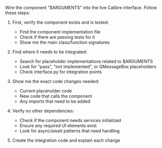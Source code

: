 Wire the component "$ARGUMENTS" into the live Calibre interface. Follow these steps:

1. First, verify the component exists and is tested:
   - Find the component implementation file
   - Check if there are passing tests for it
   - Show me the main class/function signatures

2. Find where it needs to be integrated:
   - Search for placeholder implementations related to $ARGUMENTS
   - Look for "pass", "not implemented", or QMessageBox placeholders
   - Check interface.py for integration points

3. Show me the exact code changes needed:
   - Current placeholder code
   - New code that calls the component
   - Any imports that need to be added

4. Verify no other dependencies:
   - Check if the component needs services initialized
   - Ensure any required UI elements exist
   - Look for async/await patterns that need handling

5. Create the integration code and explain each change